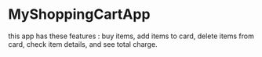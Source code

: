 # MyShoppingCartApp
this app has these features : buy items, add items to card, delete items from card, check item details, and see total charge.
